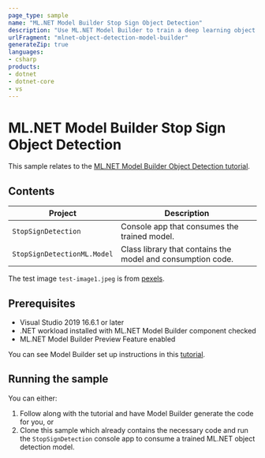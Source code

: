 ```yaml
---
page_type: sample
name: "ML.NET Model Builder Stop Sign Object Detection"
description: "Use ML.NET Model Builder to train a deep learning object detection model in Azure."
urlFragment: "mlnet-object-detection-model-builder"
generateZip: true
languages:
- csharp
products:
- dotnet
- dotnet-core
- vs
---
```


# ML.NET Model Builder Stop Sign Object Detection

This sample relates to the [ML.NET Model Builder Object Detection tutorial](https://docs.microsoft.com/dotnet/machine-learning/tutorials/object-detection-model-builder).

## Contents

| Project                     | Description                                                 |
|-----------------------------|-------------------------------------------------------------|
| `StopSignDetection`         | Console app that consumes the trained model.                |
| `StopSignDetectionML.Model` | Class library that contains the model and consumption code. |

The test image `test-image1.jpeg` is from [pexels](https://www.pexels.com/photo/red-stop-sign-39080/).

## Prerequisites

- Visual Studio 2019 16.6.1 or later
- .NET workload installed with ML.NET Model Builder component checked
- ML.NET Model Builder Preview Feature enabled

You can see Model Builder set up instructions in this [tutorial](https://dotnet.microsoft.com/learn/ml-dotnet/get-started-tutorial/install).

## Running the sample

You can either:

1. Follow along with the tutorial and have Model Builder generate the code for you, or
2. Clone this sample which already contains the necessary code and run the `StopSignDetection` console app to consume a trained ML.NET object detection model.
